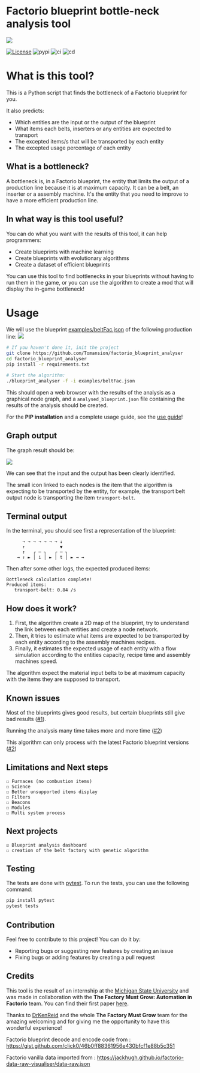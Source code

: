 # Factorio blueprint bottle-neck analysis tool

![](./doc/images/ban.png)

[![License](https://img.shields.io/badge/License-Apache_2.0-blue.svg)](https://opensource.org/licenses/Apache-2.0)
![pypi](https://img.shields.io/pypi/v/factorioBlueprintAnalyser)
![ci](https://github.com/Tomansion/factorio_blueprint_analyser/actions/workflows/python-test.yml/badge.svg)
![cd](https://github.com/Tomansion/factorio_blueprint_analyser/actions/workflows/python-publish.yml/badge.svg)

# What is this tool?

This is a Python script that finds the bottleneck of a Factorio blueprint for you.

It also predicts:

- Which entities are the input or the output of the blueprint
- What items each belts, inserters or any entities are expected to transport
- The excepted items/s that will be transported by each entity
- The excepted usage percentage of each entity

## What is a bottleneck?

A bottleneck is, in a Factorio blueprint, the entity that limits the output of a production line because it is at maximum capacity. It can be a belt, an inserter or a assembly machine. It's the entity that you need to improve to have a more efficient production line.

## In what way is this tool useful?

You can do what you want with the results of this tool, it can help programmers:

- Create blueprints with machine learning
- Create blueprints with evolutionary algorithms
- Create a dataset of efficient blueprints

You can use this tool to find bottlenecks in your blueprints without having to run them in the game, or you can use the algorithm to create a mod that will display the in-game bottleneck!

# Usage

We will use the blueprint [examples/beltFac.json](./examples/beltFac.json) of the following production line:
![](./doc/images/blueprint_belt_fac_1.png)

```bash
# If you haven't done it, init the project
git clone https://github.com/Tomansion/factorio_blueprint_analyser
cd factorio_blueprint_analyser
pip install -r requirements.txt

# Start the algorithm:
./blueprint_analyser -f -i examples/beltFac.json
```

This should open a web browser with the results of the analysis as a graphical node graph, and a `analysed_blueprint.json` file containing the results of the analysis should be created.

For the **PIP installation** and a complete usage guide, see the [use guide](./doc/use_guide.md)!

## Graph output

The graph result should be:

![](./doc/images/node_graph_belt_fac_1.png)

We can see that the input and the output has been clearly identified.

The small icon linked to each nodes is the item that the algorithm is expecting to be transported by the entity, for example, the transport belt output node is transporting the item `transport-belt`.

## Terminal output

In the terminal, you should see first a representation of the blueprint:

```
      → → → → → → → ↓
      ↑             ▼
      ↑   ┌ ─ ┐   ┌ ─ ┐
    → ↑ ► │ i │ ► │ t │ ► → →
```

Then after some other logs, the expected produced items:

```
Bottleneck calculation complete!
Produced items:
   transport-belt: 0.84 /s
```

## How does it work?

1. First, the algorithm create a 2D map of the blueprint, try to understand the link between each entities and create a node network.
2. Then, it tries to estimate what items are expected to be transported by each entity according to the assembly machines recipes.
3. Finally, it estimates the expected usage of each entity with a flow simulation according to the entities capacity, recipe time and assembly machines speed.

The algorithm expect the material input belts to be at maximum capacity with the items they are supposed to transport.

## Known issues

Most of the blueprints gives good results, but certain blueprints still give bad results ([#1](https://github.com/Tomansion/factorio_blueprint_analyser/issues/1)).

Running the analysis many time takes more and more time ([#2](https://github.com/Tomansion/factorio_blueprint_analyser/issues/2))

This algorithm can only process with the latest Factorio blueprint versions ([#2](https://github.com/Tomansion/factorio_blueprint_analyser/issues/3))

## Limitations and Next steps

    ☐ Furnaces (no combustion items)
    ☐ Science
    ☐ Better unsupported items display
    ☐ Filters
    ☐ Beacons
    ☐ Modules
    ☐ Multi system process

## Next projects

    ☑ Blueprint analysis dashboard
    ☐ creation of the belt factory with genetic algorithm

## Testing

The tests are done with [pytest](https://docs.pytest.org/en/latest/).
To run the tests, you can use the following command:

```bash
pip install pytest
pytest tests
```

## Contribution

Feel free to contribute to this project! You can do it by:

- Reporting bugs or suggesting new features by creating an issue
- Fixing bugs or adding features by creating a pull request

## Credits

This tool is the result of an internship at the [Michigan State University](https://msu.edu/) and was made in collaboration with the **The Factory Must Grow: Automation in Factorio** team. You can find their first paper [here](https://arxiv.org/abs/2102.04871).

Thanks to [DrKenReid](https://github.com/DrKenReid) and the whole **The Factory Must Grow** team for the amazing welcoming and for giving me the opportunity to have this wonderful experience!

Factorio blueprint decode and encode code from : https://gist.github.com/click0/46b0ff88361956e430bfcf1e88b5c351

Factorio vanilla data imported from : https://jackhugh.github.io/factorio-data-raw-visualiser/data-raw.json
